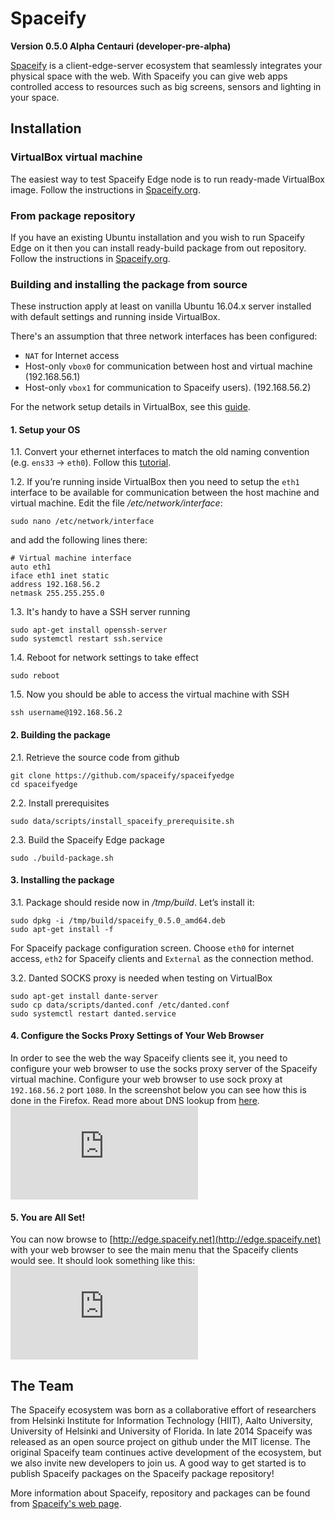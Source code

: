 # Spaceify

**Version 0.5.0 Alpha Centauri (developer-pre-alpha)**

[Spaceify](https://spaceify.org/) is a client-edge-server ecosystem that seamlessly
integrates your physical space with the web. With Spaceify you can give web apps
controlled access to resources such as big screens, sensors and lighting in your space.


## Installation

### VirtualBox virtual machine

The easiest way to test Spaceify Edge node is to run ready-made VirtualBox image. Follow
the instructions in [Spaceify.org](https://spaceify.org/virtual_machine.php).


### From package repository

If you have an existing Ubuntu installation and you wish to run Spaceify Edge on it then
you can install ready-build package from out repository. Follow the instructions in
[Spaceify.org](https://spaceify.org/debian_package.php).


### Building and installing the package from source

These instruction apply at least on vanilla Ubuntu 16.04.x server installed with default
settings and running inside VirtualBox.

There's an assumption that three network interfaces has been configured:

* `NAT` for Internet access
* Host-only `vbox0` for communication between host and virtual machine (192.168.56.1)
* Host-only `vbox1` for communication to Spaceify users). (192.168.56.2)

For the network setup details in VirtualBox, see this
[guide](https://spaceify.org/wiki/doku.php?id=tutorials:running_spaceify_in_virtualbox).


#### 1. Setup your OS

1.1. Convert your ethernet interfaces to match the old naming convention (e.g. `ens33` ->
`eth0`). Follow this
[tutorial](http://www.itzgeek.com/how-tos/mini-howtos/change-default-network-name-ens33-to-old-eth0-on-ubuntu-16-04.html).


1.2. If you’re running inside VirtualBox then you need to setup the `eth1` interface to
be available for communication between the host machine and virtual machine. Edit the
file */etc/network/interface*:
```
sudo nano /etc/network/interface
```
and add the following lines there:
```
# Virtual machine interface
auto eth1
iface eth1 inet static 
address 192.168.56.2
netmask 255.255.255.0
```


1.3. It's handy to have a SSH server running
```
sudo apt-get install openssh-server
sudo systemctl restart ssh.service
```


1.4. Reboot for network settings to take effect
```
sudo reboot
```


1.5. Now you should be able to access the virtual machine with SSH
```
ssh username@192.168.56.2
```


#### 2. Building the package

2.1. Retrieve the source code from github
```
git clone https://github.com/spaceify/spaceifyedge
cd spaceifyedge
```


2.2. Install prerequisites
```
sudo data/scripts/install_spaceify_prerequisite.sh
```


2.3. Build the Spaceify Edge package
```
sudo ./build-package.sh
```


#### 3. Installing the package

3.1. Package should reside now in */tmp/build*. Let’s install it:
```
sudo dpkg -i /tmp/build/spaceify_0.5.0_amd64.deb
sudo apt-get install -f
```

For Spaceify package configuration screen. Choose `eth0` for internet access,
`eth2` for Spaceify clients and `External` as the connection method.


3.2. Danted SOCKS proxy is needed when testing on VirtualBox
```
sudo apt-get install dante-server
sudo cp data/scripts/danted.conf /etc/danted.conf
sudo systemctl restart danted.service
```


#### 4. Configure the Socks Proxy Settings of Your Web Browser

In order to see the web the way Spaceify clients see it, you need to configure your web
browser to use the socks proxy server of the Spaceify virtual machine. Configure your web
browser to use sock proxy at `192.168.56.2` port `1080`. In the screenshot below you can
see how this is done in the Firefox. Read more about DNS lookup from
[here](http://www.commandlineisking.com/2008/09/firefox-have-your-proxy-do-dns-lookups.htm).
![Configure Firefox SOCKS proxy](https://spaceify.org/wiki/lib/exe/fetch.php?cache=&media=screen_shot_2014-07-12_at_09.49.19.png)


#### 5. You are All Set!

You can now browse to [http://edge.spaceify.net](http://edge.spaceify.net) with your web
browser to see the main menu that the Spaceify clients would see. It should look
something like this:
![Screenshot of your browser view](https://spaceify.org/wiki/lib/exe/fetch.php?cache=&media=screen_shot_2014-07-12_at_10.30.57.png)


## The Team

The Spaceify ecosystem was born as a collaborative effort of researchers from Helsinki
Institute for Information Technology (HIIT), Aalto University, University of Helsinki and
University of Florida. In late 2014 Spaceify was released as an open source project on
github under the MIT license. The original Spaceify team continues active development of
the ecosystem, but we also invite new developers to join us. A good way to get started is
to publish Spaceify packages on the Spaceify package repository! 

More information about Spaceify, repository and packages can be found from
[Spaceify's web page](http://spaceify.org).

